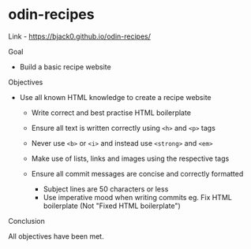 # odin-recipes

Link - https://bjack0.github.io/odin-recipes/

Goal

- Build a basic recipe website

Objectives

- Use all known HTML knowledge to create a recipe website
    - Write correct and best practise HTML boilerplate
    - Ensure all text is written correctly using `<h>` and `<p>` tags
    - Never use `<b>` or `<i>` and instead use `<strong>` and `<em>`
    - Make use of lists, links and images using the respective tags

    - Ensure all commit messages are concise and correctly formatted
        - Subject lines are 50 characters or less
        - Use imperative mood when writing commits eg. Fix HTML boilerplate (Not "Fixed HTML boilerplate")

Conclusion

All objectives have been met.
